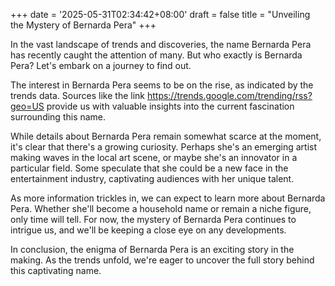 +++
date = '2025-05-31T02:34:42+08:00'
draft = false
title = "Unveiling the Mystery of Bernarda Pera"
+++

In the vast landscape of trends and discoveries, the name Bernarda Pera has recently caught the attention of many. But who exactly is Bernarda Pera? Let's embark on a journey to find out.

The interest in Bernarda Pera seems to be on the rise, as indicated by the trends data. Sources like the link https://trends.google.com/trending/rss?geo=US provide us with valuable insights into the current fascination surrounding this name.

While details about Bernarda Pera remain somewhat scarce at the moment, it's clear that there's a growing curiosity. Perhaps she's an emerging artist making waves in the local art scene, or maybe she's an innovator in a particular field. Some speculate that she could be a new face in the entertainment industry, captivating audiences with her unique talent.

As more information trickles in, we can expect to learn more about Bernarda Pera. Whether she'll become a household name or remain a niche figure, only time will tell. For now, the mystery of Bernarda Pera continues to intrigue us, and we'll be keeping a close eye on any developments.

In conclusion, the enigma of Bernarda Pera is an exciting story in the making. As the trends unfold, we're eager to uncover the full story behind this captivating name.